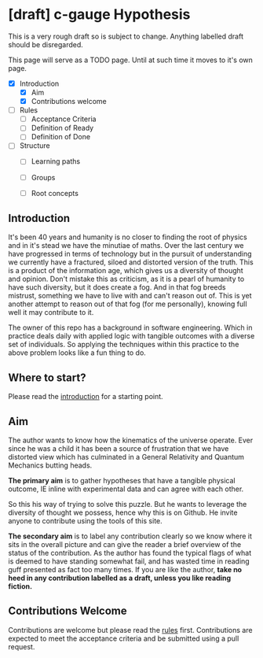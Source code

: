 # [draft] c-gauge Hypothesis

This is a very rough draft so is subject to change. Anything labelled draft should be disregarded.

This page will serve as a TODO page. Until at such time it moves to it's own page.

- [x] Introduction
  - [x] Aim
  - [x] Contributions welcome
- [ ] Rules
  - [ ] Acceptance Criteria
  - [ ] Definition of Ready
  - [ ] Definition of Done
- [ ] Structure
  - [ ] Learning paths
  - [ ] Groups
  - [ ] Root concepts


## Introduction

It's been 40 years and humanity is no closer to finding the root of physics and in it's stead we have the minutiae of maths. Over the last century we have progressed in terms of technology but in the pursuit of understanding we currently have a fractured, siloed and distorted version of the truth. This is a product of the information age, which gives us a diversity of thought and opinion. Don't mistake this as criticism, as it is a pearl of humanity to have such diversity, but it does create a fog. And in that fog breeds mistrust, something we have to live with and can't reason out of. This is yet another attempt to reason out of that fog (for me personally), knowing full well it may contribute to it.

The owner of this repo has a background in software engineering. Which in practice deals daily with applied logic with tangible outcomes with a diverse set of individuals. So applying the techniques within this practice to the above problem looks like a fun thing to do.


## Where to start?

Please read the [introduction](./c-gauge.md) for a starting point.

## Aim

The author wants to know how the kinematics of the universe operate. Ever since he was a child it has been a source of frustration that we have distorted view which has culminated in a General Relativity and Quantum Mechanics butting heads.

**The primary aim** is to gather hypotheses that have a tangible physical outcome, IE inline with experimental data and can agree with each other.

So this his way of trying to solve this puzzle. But he wants to leverage the diversity of thought we possess, hence why this is on Github. He invite anyone to contribute using the tools of this site.

**The secondary aim** is to label any contribution clearly so we know where it sits in the overall picture and can give the reader a brief overview of the status of the contribution. As the author has found the typical flags of what is deemed to have standing somewhat fail, and has wasted time in reading guff presented as fact too many times. If you are like the author, **take no heed in any contribution labelled as a draft, unless you like reading fiction.**


## Contributions Welcome

Contributions are welcome but please read the [rules](./rules.md) first. Contributions are expected to meet the acceptance criteria and be submitted using a pull request.
